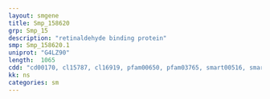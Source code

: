 ```yaml
---
layout: smgene
title: Smp_158620
grp: Smp_15
description: "retinaldehyde binding protein"
smp: Smp_158620.1
uniprot: "G4LZ90"
length:  1065
cdd: "cd00170, cl15787, cl16919, pfam00650, pfam03765, smart00516, smart01100"
kk: ns
categories: sm
---
```

